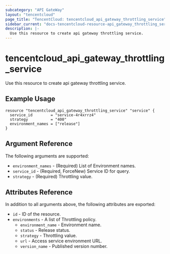 ```yaml
---
subcategory: "API GateWay"
layout: "tencentcloud"
page_title: "TencentCloud: tencentcloud_api_gateway_throttling_service"
sidebar_current: "docs-tencentcloud-resource-api_gateway_throttling_service"
description: |-
  Use this resource to create api gateway throttling service.
---
```


# tencentcloud_api_gateway_throttling_service

Use this resource to create api gateway throttling service.

## Example Usage

```hcl
resource "tencentcloud_api_gateway_throttling_service" "service" {
  service_id        = "service-4r4xrrz4"
  strategy          = "400"
  environment_names = ["release"]
}
```

## Argument Reference

The following arguments are supported:

* `environment_names` - (Required) List of Environment names.
* `service_id` - (Required, ForceNew) Service ID for query.
* `strategy` - (Required) Throttling value.

## Attributes Reference

In addition to all arguments above, the following attributes are exported:

* `id` - ID of the resource.
* `environments` - A list of Throttling policy.
  * `environment_name` - Environment name.
  * `status` - Release status.
  * `strategy` - Throttling value.
  * `url` - Access service environment URL.
  * `version_name` - Published version number.


